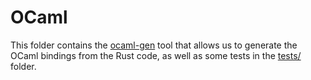 # OCaml

This folder contains the [ocaml-gen](./ocaml-gen) tool that allows us to generate the OCaml bindings from the Rust code, as well as some tests in the [tests/](./tests/) folder.
